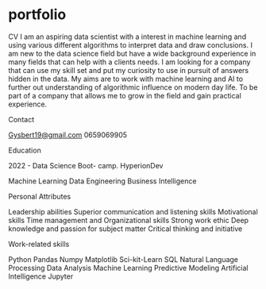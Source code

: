 # portfolio
CV
I am an aspiring data scientist with a interest in machine learning and using various different
algorithms to interpret data and draw conclusions.
I am new to the data science field but have a wide background experience in many fields that
can help with a clients needs.
I am looking for a company that can use my skill set and put my curiosity to use in pursuit of
answers hidden in the data.
My aims are to work with machine learning and AI to further out understanding of algorithmic
influence on modern day life. To be part of a company that allows me to grow in the field and gain
practical experience.

Contact

Gysbert19@gmail.com
0659069905

Education

2022 - Data Science Boot-
camp. HyperionDev

Machine Learning
Data Engineering
Business Intelligence

Personal Attributes

Leadership abilities
Superior communication and listening skills
Motivational skills
Time management and Organizational skills
Strong work ethic
Deep knowledge and passion for subject matter
Critical thinking and initiative

Work-related skills

Python
Pandas
Numpy
Matplotlib
Sci-kit-Learn
SQL
Natural Language Processing
Data Analysis
Machine Learning
Predictive Modeling
Artificial Intelligence
Jupyter
